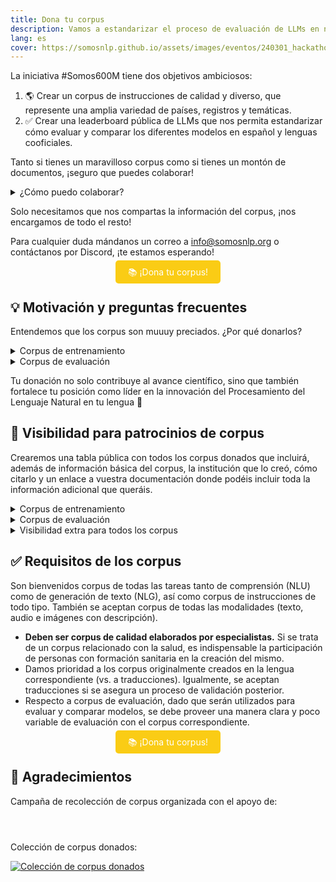 ```yaml
---
title: Dona tu corpus
description: Vamos a estandarizar el proceso de evaluación de LLMs en nuestras lenguas y necesitamos tu ayuda
lang: es
cover: https://somosnlp.github.io/assets/images/eventos/240301_hackathon.jpg
---
```


La iniciativa #Somos600M tiene dos objetivos ambiciosos:
1. 🌎 Crear un corpus de instrucciones de calidad y diverso, que represente una amplia variedad de países, registros y temáticas. 
2. ✅ Crear una leaderboard pública de LLMs que nos permita estandarizar cómo evaluar y comparar los diferentes modelos en español y lenguas cooficiales.

Tanto si tienes un maravilloso corpus como si tienes un montón de documentos, ¡seguro que puedes colaborar!

<details>
<summary>¿Cómo puedo colaborar?</summary>

- Si no sabes lo que es un "corpus" pero tienes grandes cantidades de documentos que te gustaría publicar para que los sistemas de IA se expresen mejor en tu idioma y funcionen mejor para tus tareas del día a día, [¡contáctanos!](mailto:info@somosnlp.org)
- Si tienes un conjunto de documentos que te gustaría utilizar para extraer información o automatizar tus tareas diarias, [¡apúntate al hackathon!](https://hackathonsomosnlp2024.eventbrite.com/?aff=w)
- Si tienes un corpus de entrenamiento que te gustaría donar para que la siguiente generación de LLMs en tu idioma funcione mejor para tus casos de uso, ¡sigue leyendo!
- Si tienes un corpus de evaluación creado por especialistas y quieres participar en la creación de la primera leaderboard pública de LLMs en español, ¡sigue leyendo!

</details>

Solo necesitamos que nos compartas la información del corpus, ¡nos encargamos de todo el resto!

Para cualquier duda mándanos un correo a info@somosnlp.org o contáctanos por Discord, ¡te estamos esperando!

<center><a href="https://forms.gle/74ZM6wnW6Zp8oXMV8" target="_blank" style="background-color:#FACC15; color:white; padding:10px 20px; text-decoration:none; border-radius:5px;">📚 ¡Dona tu corpus!</a></center>

## 💡 Motivación y preguntas frecuentes

Entendemos que los corpus son muuuy preciados. ¿Por qué donarlos?

<details>
<summary>Corpus de entrenamiento</summary>

Tu contribución es clave para la creación de un corpus de instrucciones público, diverso y de calidad, que servirá como referente en el campo.

1. Los LLMs open-source que entrene la comunidad obtendrán mejores resultados en tus casos de uso. ¡El modelo de partida sobre el que hacer tus adaptaciones será de mayor calidad!

2. Al donar un corpus, se incluirá su cita correspondiente en la tabla y tu organización se convertirá en patrocinadora del Hackathon #Somos600M, ¡lee a continuación todos los beneficios que esto conlleva!

</details>

<details>
<summary>Corpus de evaluación</summary>

<!-- Invitamos a especialistas, empresas y grupos de investigación a ser parte de este increíble (y muy necesario) avance donando datos. -->
Tu contribución es clave para la creación de una leaderboard pública y unificada, que servirá como referente en el campo.

1. Al donar, tienes la oportunidad única de moldear el futuro de la evaluación de los LLMs en español y lenguas cooficiales, estableciendo nuevos estándares de calidad y rendimiento.

2. Te permitirá mostrar a toda la comunidad cómo se comparan vuestros modelos con el mercado con una mayor fiabilidad, dado que los resultados serán publicados por una entidad imparcial.

3. Al optar por donar solo la parte de evaluación, mantienes tu ventaja competitiva con la parte de entrenamiento en privado. Publicar en la leaderboard tus resultados no implica que la comunidad tenga acceso a tus modelos.

4. Al donar un corpus, se incluirá su cita correspondiente en la cita de la leaderboard y tu organización se convertirá en patrocinadora del Hackathon #Somos600M, ¡lee a continuación todos los beneficios que esto conlleva!

</details>

Tu donación no solo contribuye al avance científico, sino que también fortalece tu posición como líder en la innovación del Procesamiento del Lenguaje Natural en tu lengua 💪

## 📸 Visibilidad para patrocinios de corpus

Crearemos una tabla pública con todos los corpus donados que incluirá, además de información básica del corpus, la institución que lo creó, cómo citarlo y un enlace a vuestra documentación donde podéis incluir toda la información adicional que queráis.

<details>
<summary>Corpus de entrenamiento</summary>

Animaremos a los equipos participantes en el hackathon a utilizar tu corpus en sus proyectos, lo que le dará visibilidad y favorecerá que se utilice en proyectos con impacto social 💛

</details>

<details>
<summary>Corpus de evaluación</summary>

Al igual que en la [Open LLM Leaderboard](https://huggingface.co/spaces/HuggingFaceH4/open_llm_leaderboard), se incluirá la cita de tu corpus en la cita de la leaderboard. Además, se citará el corpus en el artículo que publiquemos describiendo el proceso de creación de la leaderboard 📝

</details>

<details>
<summary>Visibilidad extra para todos los corpus</summary>

- Logo en la página web del hackathon y la de registro: tamaño L
- Logo en la página "Comunidad": primera categoría
- Agradecimiento en la sección "Comunidad" a las personas que crearon el corpus
- Agradecimiento en RRSS: a la entidad y en particular a las personas que crearon el corpus
- Etiquetas en posts: mínimo 10
- Artículo de blog promocional sobre la creación del corpus
- Charla promocional (max 45') sobre la creación del corpus
- Vídeo promocional (3') sobre la empresa o grupo de investigación
- Mención en un artículo describiendo los patrocinios del hackathon
- Mención en directo en la inauguración y clausura del hackathon

Todos los beneficios son opcionales, elige los que más te gusten. Si tienes otras propuestas será un placer escucharlas.
</details>

## ✅ Requisitos de los corpus

Son bienvenidos corpus de todas las tareas tanto de comprensión (NLU) como de generación de texto (NLG), así como corpus de instrucciones de todo tipo. También se aceptan corpus de todas las modalidades (texto, audio e imágenes con descripción).

- **Deben ser corpus de calidad elaborados por especialistas.** Si se trata de un corpus relacionado con la salud, es indispensable la participación de personas con formación sanitaria en la creación del mismo.
- Damos prioridad a los corpus originalmente creados en la lengua correspondiente (vs. a traducciones). Igualmente, se aceptan traducciones si se asegura un proceso de validación posterior.
- Respecto a corpus de evaluación, dado que serán utilizados para evaluar y comparar modelos, se debe proveer una manera clara y poco variable de evaluación con el corpus correspondiente.

<center><a href="https://forms.gle/74ZM6wnW6Zp8oXMV8" target="_blank" style="background-color:#FACC15; color:white; padding:10px 20px; text-decoration:none; border-radius:5px;">📚 ¡Dona tu corpus!</a></center>

## 🙌 Agradecimientos

Campaña de recolección de corpus organizada con el apoyo de:

<div style="display: grid; grid-template-columns: repeat(3, 1fr); gap: 10px 50px; justify-items: center; align-items: center;">

<SponsorInfo sponsor="Instituto de Ingeniería del Conocimiento" url="http://somosnlp.org/patrocinios/iic"
logo="https://somosnlp.github.io/assets/images/patrocinios/iic.bmp"
logo_dark="https://somosnlp.github.io/assets/images/patrocinios/iic_dark.bmp" />

<SponsorInfo sponsor="Sociedad Española para el Procesamiento del Lenguaje Natural" url="https://www.sepln.org"
logo="https://somosnlp.github.io/assets/images/patrocinios/SEPLN.png"
logo_dark="https://somosnlp.github.io/assets/images/patrocinios/SEPLN.png" />

<SponsorInfo sponsor="LenguajeNatural.AI" url="https://lenguajenatural.ai"
logo="https://somosnlp.github.io/assets/images/patrocinios/LenguajeNaturalAI.jpeg"
logo_dark="https://somosnlp.github.io/assets/images/patrocinios/LenguajeNaturalAI.jpeg" />

</div>


Colección de corpus donados:

<a href="https://huggingface.co/collections/somosnlp/corpus-donados-campana-de-recoleccion-somos600m-65eb2dbaa69aaabb43d3da5d" target="_blank">
<img src="https://somosnlp.github.io/assets/images/blog/coleccion_corpus_donados.jpeg" alt="Colección de corpus donados">
</a>
